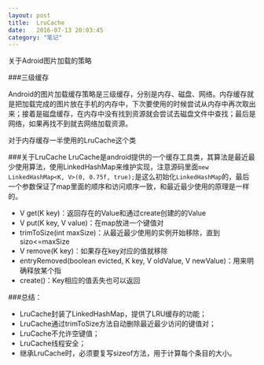 ```yaml
---
layout: post
title:  LruCache
date:   2016-07-13 20:03:45
category: "笔记"
---
```

关于Adroid图片加载的策略

###三级缓存

Android的图片加载缓存策略是三级缓存，分别是内存、磁盘、网络。内存缓存就是把加载完成的图片放在手机的内存中，下次要使用的时候尝试从内存中再次取出来；接着是磁盘缓存，在内存中没有找到资源就会尝试去磁盘文件中查找；最后是网络，如果再找不到就去网络加载资源。

对于内存缓存一半使用的LruCache这个类

###关于LruCache
LruCache是android提供的一个缓存工具类，其算法是最近最少使用算法，使用LinkedHashMap来维护实现，注意源码里面`new LinkedHashMap<K, V>(0, 0.75f, true);`是这么初始化`LinkedHashMap`的，最后一个参数保证了map里面的顺序和访问顺序一致，和最近最少使用的原理是一样的。

- V get(K key)：返回存在的Value和通过create创建的的Value
- V put(K key, V value)：在map放进一个键值对
- trimToSize(int maxSize)：从最近最少使用的实例开始移除，直到sizo<=maxSize
- V remove(K key)：如果存在key对应的值就移除
- entryRemoved(boolean evicted, K key, V oldValue, V newValue)：用来明确释放某个指
- create()：Key相应的值丢失也可以返回

###总结：

- LruCache封装了LinkedHashMap，提供了LRU缓存的功能；
- LruCache通过trimToSize方法自动删除最近最少访问的键值对；
- LruCache不允许空键值；
- LruCache线程安全；
- 继承LruCache时，必须要复写sizeof方法，用于计算每个条目的大小。

